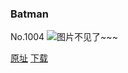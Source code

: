 ### Batman
No.1004
![图片不见了~~~](https://imgs.xkcd.com/comics/batman.png)

[原址](https://xkcd.com//1004) [下载](https://imgs.xkcd.com/comics/batman.png)

